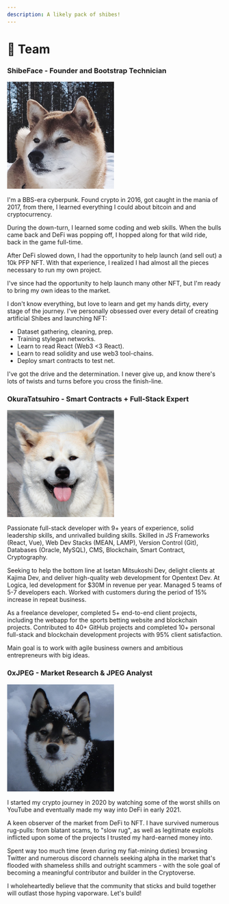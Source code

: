 ```yaml
---
description: A likely pack of shibes!
---
```


# 👥 Team

### ShibeFace - Founder and Bootstrap Technician

![I love snowballs and chasing squirrel!](<../.gitbook/assets/image (10).png>)

I'm a BBS-era cyberpunk. Found crypto in 2016, got caught in the mania of 2017, from there, I learned everything I could about bitcoin and and cryptocurrency.

During the down-turn, I learned some coding and web skills. When the bulls came back and DeFi was popping off, I hopped along for that wild ride, back in the game full-time.&#x20;

After DeFi slowed down, I had the opportunity to help launch (and sell out) a 10k PFP NFT. With that experience, I realized I had almost all the pieces necessary to run my own project.&#x20;

I've since had the opportunity to help launch many other NFT, but I'm ready to bring my own ideas to the market.

I don't know everything, but love to learn and get my hands dirty, every stage of the journey. I've personally obsessed over every detail of creating artificial Shibes and launching NFT:

* Dataset gathering, cleaning, prep.
* Training stylegan networks.
* Learn to read React (Web3 <3 React).
* Learn to read solidity and use web3 tool-chains.
* Deploy smart contracts to test net.

I've got the drive and the determination. I never give up, and know there's lots of twists and turns before you cross the finish-line.

### OkuraTatsuhiro - Smart Contracts + Full-Stack Expert

![Did someone mention Walk???](<../.gitbook/assets/image (14).png>)

Passionate full-stack developer with 9+ years of experience, solid leadership skills, and unrivalled building skills. Skilled in JS Frameworks (React, Vue), Web Dev Stacks (MEAN, LAMP), Version Control (Git), Databases (Oracle, MySQL), CMS, Blockchain, Smart Contract, Cryptography.&#x20;

Seeking to help the bottom line at Isetan Mitsukoshi Dev, delight clients at Kajima Dev, and deliver high-quality web development for Opentext Dev. At Logica, led development for $30M in revenue per year. Managed 5 teams of 5-7 developers each. Worked with customers during the period of 15% increase in repeat business.&#x20;

As a freelance developer, completed 5+ end-to-end client projects, including the webapp for the sports betting website and blockchain projects. Contributed to 40+ GitHub projects and completed 10+ personal full-stack and blockchain development projects with 95% client satisfaction.&#x20;

Main goal is to work with agile business owners and ambitious entrepreneurs with big ideas.

### 0xJPEG - Market Research & JPEG Analyst

![I sniffed something!](<../.gitbook/assets/image (11).png>)

I started my crypto journey in 2020 by watching some of the worst shills on YouTube and eventually made my way into DeFi in early 2021.

A keen observer of the market from DeFi to NFT. I have survived numerous rug-pulls: from blatant scams, to "slow rug", as well as legitimate exploits inflicted upon some of the projects I trusted my hard-earned money into.&#x20;

Spent way too much time (even during my fiat-mining duties) browsing Twitter and numerous discord channels seeking alpha in the market that's flooded with shameless shills and outright scammers - with the sole goal of becoming a meaningful contributor and builder in the Cryptoverse.

I wholeheartedly believe that the community that sticks and build together will outlast those hyping vaporware. Let's build!
